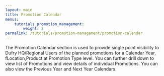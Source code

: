 ```yaml
---
layout: main
title: Promotion Calendar
menus: 
    tutorials_promotion_management:
        weight: 2
permalink: /tutorials/promotion-management/promotion-calendar
---
```

The Promotion Calendar section is used to provide single point visibility to Dufry HQ/Regional Users of the planned promotions for a Calendar Year, fLocation,Product  at Promotion Type level. You can further drill down to view list of Promotions and view details of individual Promotions. You can also view the Previous Year and Next Year Calendars.
